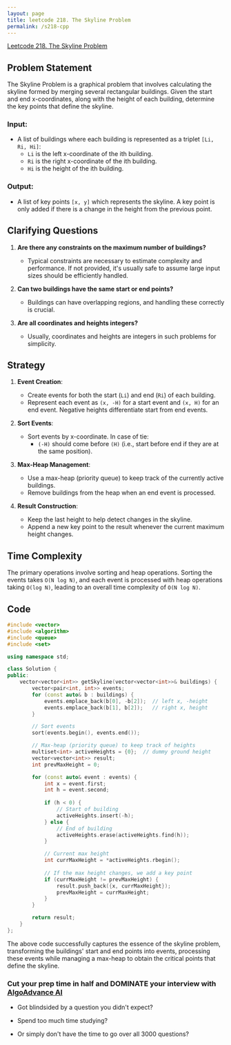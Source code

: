 ```yaml
---
layout: page
title: leetcode 218. The Skyline Problem
permalink: /s218-cpp
---
```

[Leetcode 218. The Skyline Problem](https://algoadvance.github.io/algoadvance/l218)
## Problem Statement

The Skyline Problem is a graphical problem that involves calculating the skyline formed by merging several rectangular buildings. Given the start and end x-coordinates, along with the height of each building, determine the key points that define the skyline. 

### Input:
- A list of buildings where each building is represented as a triplet `[Li, Ri, Hi]`:
  - `Li` is the left x-coordinate of the ith building.
  - `Ri` is the right x-coordinate of the ith building.
  - `Hi` is the height of the ith building.

### Output:
- A list of key points `[x, y]` which represents the skyline. A key point is only added if there is a change in the height from the previous point.

## Clarifying Questions

1. **Are there any constraints on the maximum number of buildings?**
   * Typical constraints are necessary to estimate complexity and performance. If not provided, it's usually safe to assume large input sizes should be efficiently handled.

2. **Can two buildings have the same start or end points?**
   * Buildings can have overlapping regions, and handling these correctly is crucial.

3. **Are all coordinates and heights integers?**
   * Usually, coordinates and heights are integers in such problems for simplicity.

## Strategy

1. **Event Creation**:
   * Create events for both the start (`Li`) and end (`Ri`) of each building.
   * Represent each event as `(x, -H)` for a start event and `(x, H)` for an end event. Negative heights differentiate start from end events.

2. **Sort Events**:
   * Sort events by x-coordinate. In case of tie:
     * `(-H)` should come before `(H)` (i.e., start before end if they are at the same position).

3. **Max-Heap Management**:
   * Use a max-heap (priority queue) to keep track of the currently active buildings.
   * Remove buildings from the heap when an end event is processed.

4. **Result Construction**:
   * Keep the last height to help detect changes in the skyline.
   * Append a new key point to the result whenever the current maximum height changes.

## Time Complexity

The primary operations involve sorting and heap operations. Sorting the events takes `O(N log N)`, and each event is processed with heap operations taking `O(log N)`, leading to an overall time complexity of `O(N log N)`.

## Code

```cpp
#include <vector>
#include <algorithm>
#include <queue>
#include <set>

using namespace std;

class Solution {
public:
    vector<vector<int>> getSkyline(vector<vector<int>>& buildings) {
        vector<pair<int, int>> events;
        for (const auto& b : buildings) {
            events.emplace_back(b[0], -b[2]);  // left x, -height
            events.emplace_back(b[1], b[2]);   // right x, height
        }

        // Sort events
        sort(events.begin(), events.end());

        // Max-heap (priority queue) to keep track of heights
        multiset<int> activeHeights = {0};  // dummy ground height
        vector<vector<int>> result;
        int prevMaxHeight = 0;

        for (const auto& event : events) {
            int x = event.first;
            int h = event.second;
            
            if (h < 0) {
                // Start of building
                activeHeights.insert(-h);
            } else {
                // End of building
                activeHeights.erase(activeHeights.find(h));
            }

            // Current max height
            int currMaxHeight = *activeHeights.rbegin();
            
            // If the max height changes, we add a key point
            if (currMaxHeight != prevMaxHeight) {
                result.push_back({x, currMaxHeight});
                prevMaxHeight = currMaxHeight;
            }
        }

        return result;
    }
};
```

The above code successfully captures the essence of the skyline problem, transforming the buildings' start and end points into events, processing these events while managing a max-heap to obtain the critical points that define the skyline.


### Cut your prep time in half and DOMINATE your interview with [AlgoAdvance AI](https://algoAdvance.com)

- Got blindsided by a question you didn't expect?

- Spend too much time studying?

- Or simply don't have the time to go over all 3000 questions?

